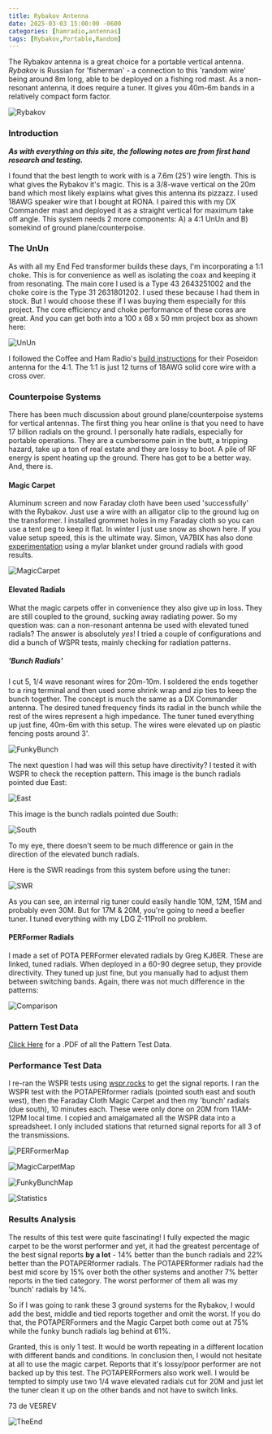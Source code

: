 ```yaml
---
title: Rybakov Antenna
date: 2025-03-03 15:00:00 -0600
categories: [hamradio,antennas]
tags: [Rybakov,Portable,Random]
---
```


The Rybakov antenna is a great choice for a portable vertical antenna. *Rybakov* is Russian for 'fisherman' - a connection to this 'random wire' being around 8m long, able to be deployed on a fishing rod mast. As a non-resonant antenna, it does require a tuner. It gives you 40m-6m bands in a relatively compact form factor.

![Rybakov](./assets/Rybakov/R01.webp)

### Introduction

_**As with everything on this site, the following notes are from first hand research and testing.**_

I found that the best length to work with is a 7.6m (25') wire length. This is what gives the Rybakov it's magic. This is a 3/8-wave vertical on the 20m band which most likely explains what gives this antenna its pizzazz. I used 18AWG speaker wire that I bought at RONA. I paired this with my DX Commander mast and deployed it as a straight vertical for maximum take off angle. This system needs 2 more components: A) a 4:1 UnUn and B) somekind of ground plane/counterpoise. 

### The UnUn

As with all my End Fed transformer builds these days, I'm incorporating a 1:1 choke. This is for convenience as well as isolating the coax and keeping it from resonating. The main core I used is a Type 43 2643251002 and the choke coire is the Type 31 2631801202. I used these because I had them in stock. But I would choose these if I was buying them especially for this project. The core efficiency and choke performance of these cores are great. And you can get both into a 100 x 68 x 50 mm project box as shown here:

![UnUn](./assets/Rybakov/R02.webp)

I followed the Coffee and Ham Radio's [build instructions](https://github.com/TemporarilyOffline/cahrtenna/blob/main/CaHRTenna%20Poseidon%20Build%20Instructions.pdf) for their Poseidon antenna for the 4:1. The 1:1 is just 12 turns of 18AWG solid core wire with a cross over. 

### Counterpoise Systems

There has been much discussion about ground plane/counterpoise systems for vertical antennas. The first thing you hear online is that you need to have 17 billion radials on the ground. I personally hate radials, especially for portable operations. They are a cumbersome pain in the butt, a tripping hazard, take up a ton of real estate and they are lossy to boot. A pile of RF energy is spent heating up the ground. There has got to be a better way. And, there is.

#### Magic Carpet

Aluminum screen and now Faraday cloth have been used 'successfully' with the Rybakov. Just use a wire with an alligator clip to the ground lug on the transformer. I installed grommet holes in my Faraday cloth so you can use a tent peg to keep it flat. In winter I just use snow as shown here. If you value setup speed, this is the ultimate way. Simon, VA7BIX has also done [experimentation](https://youtu.be/PA2KTFpTpKE?si=FVbHvS7HIP5LSF6Y) using a mylar blanket under ground radials with good results.

![MagicCarpet](./assets/Rybakov/R07.webp)

#### Elevated Radials

What the magic carpets offer in convenience they also give up in loss. They are still coupled to the ground, sucking away radiating power. So my question was: can a non-resonant antenna be used with elevated tuned radials? The answer is absolutely *yes*! I tried a couple of configurations and did a bunch of WSPR tests, mainly checking for radiation patterns.

##### 'Bunch Radials'

I cut 5, 1/4 wave resonant wires for 20m-10m. I soldered the ends together to a ring terminal and then used some shrink wrap and zip ties to keep the bunch together. The concept is much the same as a DX Commander antenna. The desired tuned frequency finds its radial in the bunch while the rest of the wires represent a high impedance. The tuner tuned everything up just fine, 40m-6m with this setup. The wires were elevated up on plastic fencing posts around 3'.

![FunkyBunch](./assets/Rybakov/R08.webp)

The next question I had was will this setup have directivity? I tested it with WSPR to check the reception pattern. This image is the bunch radials pointed due East:

![East](./assets/Rybakov/R09.webp)

This image is the bunch radials pointed due South:

![South](./assets/Rybakov/R10.webp)

To my eye, there doesn't seem to be much difference or gain in the direction of the elevated bunch radials.

Here is the SWR readings from this system before using the tuner:

![SWR](./assets/Rybakov/R06.webp)

As you can see, an internal rig tuner could easily handle 10M, 12M, 15M and probably even 30M. But for 17M & 20M, you're going to need a beefier tuner. I tuned everything with my LDG Z-11ProII no problem.

#### PERFormer Radials

I made a set of POTA PERFormer elevated radials by Greg KJ6ER. These are linked, tuned radials. When deployed in a 60-90 degree setup, they provide directivity. They tuned up just fine, but you manually had to adjust them between switching bands. Again, there was not much difference in the patterns:

![Comparison](./assets/Rybakov/R11.webp)

### Pattern Test Data

[Click Here](https://github.com/jrschultz/VE5REV/blob/main/assets/Rybakov/RybakovPatternTests.pdf) for a .PDF of all the Pattern Test Data.

### Performance Test Data

I re-ran the WSPR tests using [wspr.rocks](https://wspr.rocks/) to get the signal reports. I ran the WSPR test with the POTAPERformer radials (pointed south east and south west), then the Faraday Cloth Magic Carpet and then my 'bunch' radials (due south), 10 minutes each. These were only done on 20M from 11AM-12PM local time. I copied and amalgamated all the WSPR data into a spreadsheet. I only included stations that returned signal reports for all 3 of the transmissions.

![PERFormerMap](./assets/Rybakov/RybakovPOTAPERFormerRadials.webp)

![MagicCarpetMap](./assets/Rybakov/RybakovMagicCarpetRadials.webp)

![FunkyBunchMap](./assets/Rybakov/RybakovBunchRadials.webp)

![Statistics](./assets/Rybakov/RadialsCompared.webp)

### Results Analysis

The results of this test were quite fascinating! I fully expected the magic carpet to be the worst performer and yet, it had the greatest percentage of the best signal reports **by a lot** - 14% better than the bunch radials and 22% better than the POTAPERformer radials. The POTAPERformer radials had the best mid score by 15% over both the other systems and another 7% better reports in the tied category. The worst performer of them all was my 'bunch' radials by 14%.

So if I was going to rank these 3 ground systems for the Rybakov, I would add the best, middle and tied reports together and omit the worst. If you do that, the POTAPERFormers and the Magic Carpet both come out at 75% while the funky bunch radials lag behind at 61%.

Granted, this is only 1 test. It would be worth repeating in a different location with different bands and conditions. In conclusion then, I would not hesitate at all to use the magic carpet. Reports that it's lossy/poor performer are not backed up by this test. The POTAPERFormers also work well. I would be tempted to simply use two 1/4 wave elevated radials cut for 20M and just let the tuner clean it up on the other bands and not have to switch links.

73 de VE5REV

![TheEnd](./assets/Rybakov/R03.webp)
